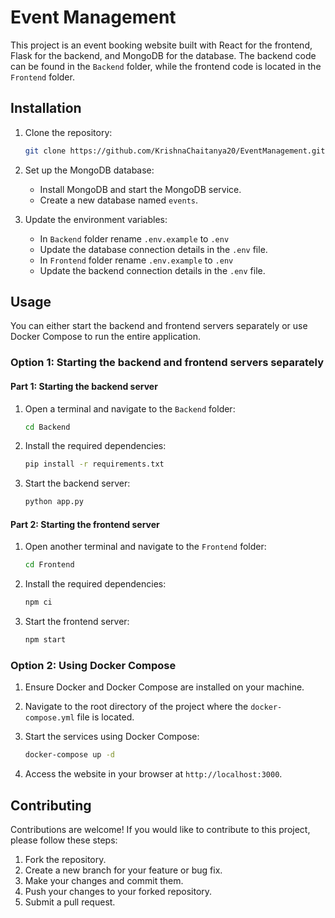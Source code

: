 # Event Management

This project is an event booking website built with React for the frontend, Flask for the backend, and MongoDB for the database. The backend code can be found in the `Backend` folder, while the frontend code is located in the `Frontend` folder.

## Installation

1. Clone the repository:

    ```bash
    git clone https://github.com/KrishnaChaitanya20/EventManagement.git
    ```

2. Set up the MongoDB database:

    - Install MongoDB and start the MongoDB service.
    - Create a new database named `events`.

3. Update the environment variables:

    - In `Backend` folder rename `.env.example` to `.env`
    - Update the database connection details in the `.env` file.
    - In `Frontend` folder rename `.env.example` to `.env`
    - Update the backend connection details in the `.env` file.

## Usage

You can either start the backend and frontend servers separately or use Docker Compose to run the entire application.

### Option 1: Starting the backend and frontend servers separately

#### Part 1: Starting the backend server

1. Open a terminal and navigate to the `Backend` folder:

    ```bash
    cd Backend
    ```

2. Install the required dependencies:

    ```bash
    pip install -r requirements.txt
    ```

3. Start the backend server:

    ```bash
    python app.py
    ```

#### Part 2: Starting the frontend server

1. Open another terminal and navigate to the `Frontend` folder:

    ```bash
    cd Frontend
    ```

2. Install the required dependencies:

    ```bash
    npm ci
    ```

3. Start the frontend server:

    ```bash
    npm start
    ```

### Option 2: Using Docker Compose

1. Ensure Docker and Docker Compose are installed on your machine.

2. Navigate to the root directory of the project where the `docker-compose.yml` file is located.

3. Start the services using Docker Compose:

    ```bash
    docker-compose up -d
    ```

4. Access the website in your browser at `http://localhost:3000`.

## Contributing

Contributions are welcome! If you would like to contribute to this project, please follow these steps:

1. Fork the repository.
2. Create a new branch for your feature or bug fix.
3. Make your changes and commit them.
4. Push your changes to your forked repository.
5. Submit a pull request.
